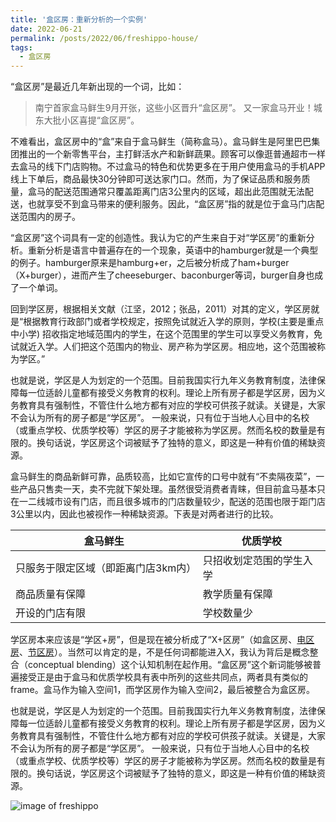 ```yaml
---
title: '盒区房：重新分析的一个实例'
date: 2022-06-21
permalink: /posts/2022/06/freshippo-house/
tags:
  - 盒区房
---
```



“盒区房”是最近几年新出现的一个词，比如：
>南宁首家盒马鲜生9月开张，这些小区晋升“盒区房”。
>又一家盒马开业！城东大批小区喜提“盒区房”。

不难看出，盒区房中的“盒”来自于盒马鲜生（简称盒马）。盒马鲜生是阿里巴巴集团推出的一个新零售平台，主打鲜活水产和新鲜蔬果。顾客可以像逛普通超市一样去盒马的线下门店购物。不过盒马的特色和优势更多在于用户使用盒马的手机APP线上下单后，商品最快30分钟即可送达家门口。然而，为了保证品质和服务质量，盒马的配送范围通常只覆盖距离门店3公里内的区域，超出此范围就无法配送，也就享受不到盒马带来的便利服务。因此，“盒区房”指的就是位于盒马门店配送范围内的房子。

“盒区房”这个词具有一定的创造性。我认为它的产生来自于对“学区房”的重新分析。重新分析是语言中普遍存在的一个现象，英语中的hamburger就是一个典型的例子。hamburger原来是hamburg+er，之后被分析成了ham+burger（X+burger），进而产生了cheeseburger、baconburger等词，burger自身也成了一个单词。

回到学区房，根据相关文献（江坚，2012；张品，2011）对其的定义，学区房就是“根据教育行政部门或者学校规定，按照免试就近入学的原则，学校(主要是重点中小学) 招收指定地域范围内的学生，在这个范围里的学生可以享受义务教育，免试就近入学。人们把这个范围内的物业、房产称为学区房。相应地，这个范围被称为学区。”

也就是说，学区是人为划定的一个范围。目前我国实行九年义务教育制度，法律保障每一位适龄儿童都有接受义务教育的权利。理论上所有房子都是学区房，因为义务教育具有强制性，不管住什么地方都有对应的学校可供孩子就读。关键是，大家不会认为所有的房子都是“学区房”。 一般来说，只有位于当地人心目中的名校（或重点学校、优质学校等）学区的房子才能被称为学区房。然而名校的数量是有限的。换句话说，学区房这个词被赋予了独特的意义，即这是一种有价值的稀缺资源。

盒马鲜生的商品新鲜可靠，品质较高，比如它宣传的口号中就有“不卖隔夜菜”，一些产品只售卖一天，卖不完就下架处理。虽然很受消费者青睐，但目前盒马基本只在一二线城市设有门店，而且很多城市的门店数量较少，配送的范围也限于距门店3公里以内，因此也被视作一种稀缺资源。下表是对两者进行的比较。

盒马鲜生 | 优质学校
------------ | -------------
只服务于限定区域（即距离门店3km内） | 只招收划定范围的学生入学
商品质量有保障 | 教学质量有保障
开设的门店有限 | 学校数量少

学区房本来应该是“学区+房”，但是现在被分析成了“X+区房”（如盒区房、[电区房](https://baike.baidu.com/item/%E7%94%B5%E5%8C%BA%E6%88%BF/58087260)、[节区房](https://finance.sina.com.cn/chanjing/cyxw/2021-07-30/doc-ikqciyzk8547106.shtml)）。当然可以肯定的是，不是任何词都能进入X，我认为背后是概念整合（conceptual blending）这个认知机制在起作用。“盒区房”这个新词能够被普遍接受正是由于盒马和优质学校具有表中所列的这些共同点，两者具有类似的frame。盒马作为输入空间1，而学区房作为输入空间2，最后被整合为盒区房。

也就是说，学区是人为划定的一个范围。目前我国实行九年义务教育制度，法律保障每一位适龄儿童都有接受义务教育的权利。理论上所有房子都是学区房，因为义务教育具有强制性，不管住什么地方都有对应的学校可供孩子就读。关键是，大家不会认为所有的房子都是“学区房”。 一般来说，只有位于当地人心目中的名校（或重点学校、优质学校等）学区的房子才能被称为学区房。然而名校的数量是有限的。换句话说，学区房这个词被赋予了独特的意义，即这是一种有价值的稀缺资源。

![image of freshippo](https://hongjie-fu.github.io/files/posts/hippo.jpeg)
